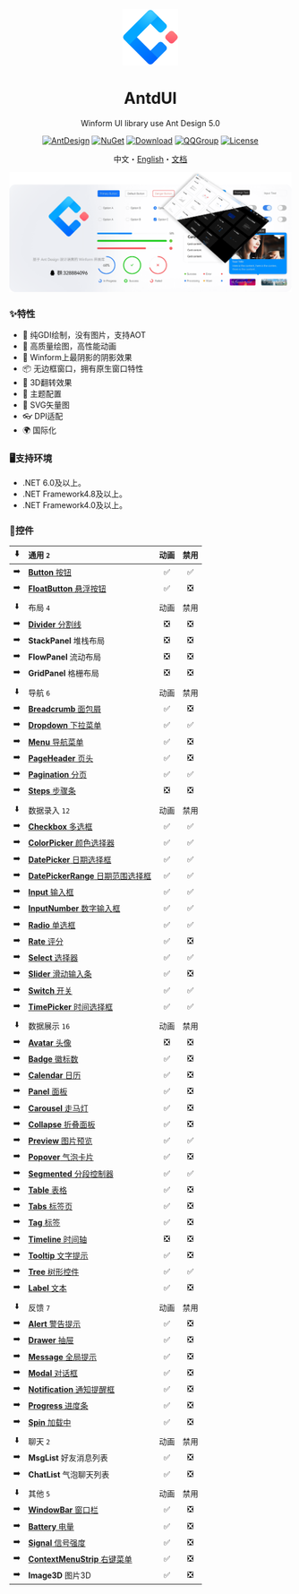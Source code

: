 <div align="center">

<img height="100" src="src/logo.png">

<h1>AntdUI</h1>

Winform UI library use Ant Design 5.0

[![AntDesign](https://img.shields.io/badge/AntDesign%20-5.0-1677ff?style=for-the-badge&logo=antdesign)](https://ant-design.antgroup.com/components/overview-cn)
[![NuGet](https://img.shields.io/nuget/v/AntdUI.svg?style=for-the-badge&label=AntdUI&logo=nuget)](https://www.nuget.org/packages/AntdUI)
[![Download](https://img.shields.io/nuget/dt/antdui?style=for-the-badge)](https://www.nuget.org/packages/AntdUI)
[![QQGroup](https://img.shields.io/badge/QQ群-328884096-f74658?style=for-the-badge&logo=tencentqq)](https://qm.qq.com/cgi-bin/qm/qr?k=ZfuHy4LqYC57DYTWAUWkQD9EjdVfvx3y&jump_from=webapi&authKey=4sAgZN0XlFHx+4MW9PdkiGgg435QfKcQdu5lKi1Fp4PP0O+DL6NaKAcV8ybCLM97)
[![License](https://img.shields.io/badge/license-Apache%202.0-4EB1BA.svg?style=for-the-badge)](http://www.apache.org/licenses/LICENSE-2.0)

中文・[English](README-en.md)・[文档](https://gitee.com/antdui/AntdUI/wikis)

</div>

![banner](screenshot/Pre/banner.png?raw=true)

### ✨特性

- 🌈 纯GDI绘制，没有图片，支持AOT
- 🎨 高质量绘图，高性能动画
- 🚀 Winform上最阴影的阴影效果
- 📦 无边框窗口，拥有原生窗口特性
- 💎 3D翻转效果
- 👚 主题配置
- 🦜 SVG矢量图
- 👓 DPI适配
- 🌍 国际化

### 🖥支持环境

- .NET 6.0及以上。
- .NET Framework4.8及以上。
- .NET Framework4.0及以上。

### 🌴控件

⬇️| 通用 `2` | 动画 | 禁用 |
:---:|:--|:--:|:--:|
➡️| [**Button** 按钮](https://gitee.com/antdui/AntdUI/wikis/控件/Button) | ✅ | ✅ |
➡️| [**FloatButton** 悬浮按钮](https://gitee.com/antdui/AntdUI/wikis/控件/FloatButton) | ✅ | ❎ |
||||
⬇️| 布局 `4` | 动画 | 禁用 |
➡️| [**Divider** 分割线](https://gitee.com/antdui/AntdUI/wikis/控件/Divider) | ❎ | ❎ |
➡️| **StackPanel** 堆栈布局 | ❎ | ❎ |
➡️| **FlowPanel** 流动布局 | ❎ | ❎ |
➡️| **GridPanel** 格栅布局 | ❎ | ❎ |
||||
⬇️| 导航 `6` | 动画 | 禁用 |
➡️| [**Breadcrumb** 面包屑](https://gitee.com/antdui/AntdUI/wikis/控件/Breadcrumb) | ✅ | ❎ |
➡️| [**Dropdown** 下拉菜单](https://gitee.com/antdui/AntdUI/wikis/控件/Dropdown) | ✅ | ✅ |
➡️| [**Menu** 导航菜单](https://gitee.com/antdui/AntdUI/wikis/控件/Menu) | ✅ | ❎ |
➡️| [**PageHeader** 页头](https://gitee.com/antdui/AntdUI/wikis/控件/PageHeader) | ✅ | ❎ |
➡️| [**Pagination** 分页](https://gitee.com/antdui/AntdUI/wikis/控件/Pagination) | ✅ | ✅ |
➡️| [**Steps** 步骤条](https://gitee.com/antdui/AntdUI/wikis/控件/Steps) | ❎ | ❎ |
||||
⬇️| 数据录入 `12` | 动画 | 禁用 |
➡️| [**Checkbox** 多选框](https://gitee.com/antdui/AntdUI/wikis/控件/Checkbox) | ✅ | ✅ |
➡️| [**ColorPicker** 颜色选择器](https://gitee.com/antdui/AntdUI/wikis/控件/ColorPicker) | ✅ | ✅ |
➡️| [**DatePicker** 日期选择框](https://gitee.com/antdui/AntdUI/wikis/控件/DatePicker) | ✅ | ✅ |
➡️| [**DatePickerRange** 日期范围选择框](https://gitee.com/antdui/AntdUI/wikis/控件/DatePicker#DatePickerRange) | ✅ | ✅ |
➡️| [**Input** 输入框](https://gitee.com/antdui/AntdUI/wikis/控件/Input) | ✅ | ✅ |
➡️| [**InputNumber** 数字输入框](https://gitee.com/antdui/AntdUI/wikis/控件/Input#InputNumber) | ✅ | ✅ |
➡️| [**Radio** 单选框](https://gitee.com/antdui/AntdUI/wikis/控件/Radio) | ✅ | ✅ |
➡️| [**Rate** 评分](https://gitee.com/antdui/AntdUI/wikis/控件/Rate) | ✅ | ❎ |
➡️| [**Select** 选择器](https://gitee.com/antdui/AntdUI/wikis/控件/Select) | ✅ | ✅ |
➡️| [**Slider** 滑动输入条](https://gitee.com/antdui/AntdUI/wikis/控件/Slider) | ✅ | ❎ |
➡️| [**Switch** 开关](https://gitee.com/antdui/AntdUI/wikis/控件/Switch) | ✅ | ✅ |
➡️| [**TimePicker** 时间选择框](https://gitee.com/antdui/AntdUI/wikis/控件/TimePicker) | ✅ | ✅ |
||||
⬇️| 数据展示 `16` | 动画 | 禁用 |
➡️| [**Avatar** 头像](https://gitee.com/antdui/AntdUI/wikis/控件/Avatar) | ❎ | ❎ |
➡️| [**Badge** 徽标数](https://gitee.com/antdui/AntdUI/wikis/控件/Badge) | ✅ | ❎ |
➡️| [**Calendar** 日历](https://gitee.com/antdui/AntdUI/wikis/控件/Calendar) | ✅ | ❎ |
➡️| [**Panel** 面板](https://gitee.com/antdui/AntdUI/wikis/控件/Panel) | ✅ | ❎ |
➡️| [**Carousel** 走马灯](https://gitee.com/antdui/AntdUI/wikis/控件/Carousel) | ✅ | ❎ |
➡️| [**Collapse** 折叠面板](https://gitee.com/antdui/AntdUI/wikis/控件/Collapse) | ✅ | ❎ |
➡️| [**Preview** 图片预览](https://gitee.com/antdui/AntdUI/wikis/控件/Preview) | ✅ | ✅ |
➡️| [**Popover** 气泡卡片](https://gitee.com/antdui/AntdUI/wikis/控件/Popover) | ✅ | ❎ |
➡️| [**Segmented** 分段控制器](https://gitee.com/antdui/AntdUI/wikis/控件/Segmented) | ✅ | ✅ |
➡️| [**Table** 表格](https://gitee.com/antdui/AntdUI/wikis/控件/Table) | ✅ | ❎ |
➡️| [**Tabs** 标签页](https://gitee.com/antdui/AntdUI/wikis/控件/Tabs) | ✅ | ❎ |
➡️| [**Tag** 标签](https://gitee.com/antdui/AntdUI/wikis/控件/Tag) | ✅ | ❎ |
➡️| [**Timeline** 时间轴](https://gitee.com/antdui/AntdUI/wikis/控件/Timeline) | ❎ | ❎ |
➡️| [**Tooltip** 文字提示](https://gitee.com/antdui/AntdUI/wikis/控件/Tooltip) | ✅ | ❎ |
➡️| [**Tree** 树形控件](https://gitee.com/antdui/AntdUI/wikis/控件/Tree) | ✅ | ✅ |
➡️| [**Label** 文本](https://gitee.com/antdui/AntdUI/wikis/控件/Label) | ✅ | ❎ |
||||
⬇️| 反馈 `7` | 动画 | 禁用 |
➡️| [**Alert** 警告提示](https://gitee.com/antdui/AntdUI/wikis/控件/Alert) | ✅ | ❎ |
➡️| [**Drawer** 抽屉](https://gitee.com/antdui/AntdUI/wikis/控件/Drawer) | ✅ | ❎ |
➡️| [**Message** 全局提示](https://gitee.com/antdui/AntdUI/wikis/控件/Message) | ✅ | ❎ |
➡️| [**Modal** 对话框](https://gitee.com/antdui/AntdUI/wikis/控件/Modal) | ✅ | ❎ |
➡️| [**Notification** 通知提醒框](https://gitee.com/antdui/AntdUI/wikis/控件/Notification) | ✅ | ❎ |
➡️| [**Progress** 进度条](https://gitee.com/antdui/AntdUI/wikis/控件/Progress) | ✅ | ❎ |
➡️| [**Spin** 加载中](https://gitee.com/antdui/AntdUI/wikis/控件/Spin) | ✅ | ❎ |
||||
⬇️| 聊天 `2` | 动画 | 禁用 |
➡️| **MsgList** 好友消息列表 | ✅ | ❎ |
➡️| **ChatList** 气泡聊天列表 | ✅ | ❎ |
||||
⬇️| 其他 `5` | 动画 | 禁用 |
➡️| [**WindowBar** 窗口栏](https://gitee.com/antdui/AntdUI/wikis/控件/WindowBar) | ✅ | ❎ |
➡️| [**Battery** 电量](https://gitee.com/antdui/AntdUI/wikis/控件/Battery) | ✅ | ❎ |
➡️| [**Signal** 信号强度](https://gitee.com/antdui/AntdUI/wikis/控件/Signal) | ✅ | ❎ |
➡️| [**ContextMenuStrip** 右键菜单](https://gitee.com/antdui/AntdUI/wikis/控件/ContextMenuStrip) | ✅ | ❎ |
➡️| **Image3D** 图片3D | ✅ | ❎ |